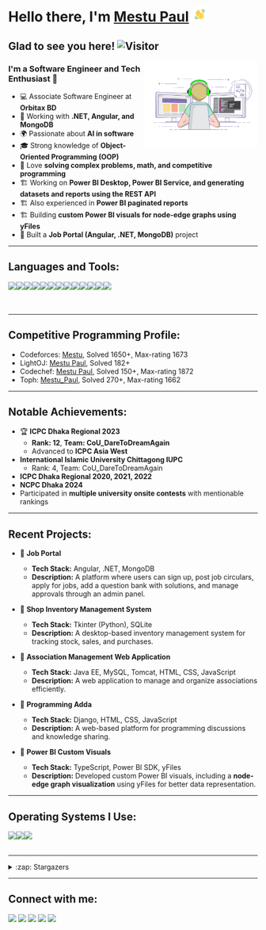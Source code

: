 # Hello there, I'm [Mestu Paul](https://github.com/Mestu-Paul) <img src="assets/wave.gif" width="30px">

## Glad to see you here! ![Visitor](https://estruyf-github.azurewebsites.net/api/VisitorHit?user=Mestu-Paul&repo=Mestu-Paul&countColor=%237B1E7A)

<img align='right' src="assets/coding-freak.gif" width="230">

### I'm a Software Engineer and Tech Enthusiast 🚀
- 💻 Associate Software Engineer at **Orbitax BD**  
- 🚀 Working with **.NET, Angular, and MongoDB**  
- 🌍 Passionate about **AI in software**  
- 🎓 Strong knowledge of **Object-Oriented Programming (OOP)**  
- 🚀 Love **solving complex problems, math, and competitive programming**  
- 🏗️ Working on **Power BI Desktop, Power BI Service, and generating datasets and reports using the REST API**  
- 🏗️ Also experienced in **Power BI paginated reports**  
- 🏗️ Building **custom Power BI visuals for node-edge graphs using yFiles**  
- 📌 Built a **Job Portal (Angular, .NET, MongoDB)** project  


---

## **Languages and Tools:**

<img align="left" src="https://img.shields.io/badge/C-00599C?style=for-the-badge&logo=c&logoColor=white" />
<img align="left" src="https://img.shields.io/badge/C%2B%2B-00599C?style=for-the-badge&logo=c%2B%2B&logoColor=white" />
<img align="left" src="https://img.shields.io/badge/Python-3776AB?style=for-the-badge&logo=python&logoColor=white" />
<img align="left" src="https://img.shields.io/badge/Power%20BI-F2C811?style=for-the-badge&logo=power-bi&logoColor=white" />
<img align="left" src="https://img.shields.io/badge/Azure-0078D4?style=for-the-badge&logo=microsoft-azure&logoColor=white" />
<img align="left" src="https://img.shields.io/badge/DAX-323232?style=for-the-badge&logo=data&logoColor=white" />
<img align="left" src="https://img.shields.io/badge/SQL-4479A1?style=for-the-badge&logo=postgresql&logoColor=white" />
<img align="left" src="https://img.shields.io/badge/C%23-239120?style=for-the-badge&logo=c-sharp&logoColor=white" />
<img align="left" src="https://img.shields.io/badge/.NET-512BD4?style=for-the-badge&logo=.net&logoColor=white" />
<img align="left" src="https://img.shields.io/badge/Angular-DD0031?style=for-the-badge&logo=angular&logoColor=white" />
<img align="left" src="https://img.shields.io/badge/TypeScript-007ACC?style=for-the-badge&logo=typescript&logoColor=white" />
<img align="left" src="https://img.shields.io/badge/MongoDB-4EA94B?style=for-the-badge&logo=mongodb&logoColor=white" />
<img align="left" src="https://img.shields.io/badge/Graph%20Theory-FF4081?style=for-the-badge&logo=data&logoColor=white" />

<br><br><br>

---

## **Competitive Programming Profile:**
- Codeforces: <a href="https://codeforces.com/profile/Mestu">Mestu</a>, Solved 1650+, Max-rating 1673
- LightOJ: <a href="https://lightoj.com/user/paulmestu">Mestu Paul</a>, Solved 182+
- Codechef: <a href="https://www.codechef.com/users/mestu">Mestu Paul</a>, Solved 150+, Max-rating 1872
- Toph: <a href="https://toph.co/u/Mestu_Paul">Mestu_Paul</a>, Solved 270+, Max-rating 1662

---

## **Notable Achievements:**
- 🏆 **ICPC Dhaka Regional 2023**
  - **Rank: 12**, **Team: CoU_DareToDreamAgain**
  - Advanced to **ICPC Asia West**
- **International Islamic University Chittagong IUPC** 
  - Rank: 4, Team: CoU_DareToDreamAgain
- **ICPC Dhaka Regional 2020, 2021, 2022**
- **NCPC Dhaka 2024**
- Participated in **multiple university onsite contests** with mentionable rankings  
---

## **Recent Projects:**

- 📌 **Job Portal**  
  - **Tech Stack:** Angular, .NET, MongoDB  
  - **Description:** A platform where users can sign up, post job circulars, apply for jobs, add a question bank with solutions, and manage approvals through an admin panel.  

- 📌 **Shop Inventory Management System**  
  - **Tech Stack:** Tkinter (Python), SQLite  
  - **Description:** A desktop-based inventory management system for tracking stock, sales, and purchases.  

- 📌 **Association Management Web Application**  
  - **Tech Stack:** Java EE, MySQL, Tomcat, HTML, CSS, JavaScript  
  - **Description:** A web application to manage and organize associations efficiently.  

- 📌 **Programming Adda**  
  - **Tech Stack:** Django, HTML, CSS, JavaScript  
  - **Description:** A web-based platform for programming discussions and knowledge sharing.  

- 📌 **Power BI Custom Visuals**  
  - **Tech Stack:** TypeScript, Power BI SDK, yFiles  
  - **Description:** Developed custom Power BI visuals, including a **node-edge graph visualization** using yFiles for better data representation.  



---

## **Operating Systems I Use:**
<img align="left" src="https://img.shields.io/badge/Windows-0078D6?style=for-the-badge&logo=windows&logoColor=white" />
<img align="left" src="https://img.shields.io/badge/Ubuntu-E95420?style=for-the-badge&logo=ubuntu&logoColor=white" />
<img align="left" src="https://img.shields.io/badge/Kali_Linux-557C94?style=for-the-badge&logo=kali-linux&logoColor=white" />

<br><br>

---

<details>
 <summary> :zap: Stargazers </summary>
 
  [![Stargazers repo roster for @Mestu-Paul/Mestu-Paul](https://reporoster.com/stars/Mestu-Paul/Mestu-Paul)](https://github.com/Mestu-Paul/Mestu-Paul/stargazers)

</details>

---

## **Connect with me:**

[<img src="https://img.icons8.com/color/48/000000/linkedin-circled--v3.png"/>](https://www.linkedin.com/in/mestu-paul-17076a195/)
[<img src="https://img.icons8.com/color/48/000000/github--v1.png"/>](https://github.com/Mestu-Paul)
[<img src="https://img.icons8.com/color/48/000000/facebook-circled--v3.png"/>](https://www.facebook.com/mestu.paul.812/)
[<img src="https://img.icons8.com/doodle/48/000000/quora--v1.png"/>](https://www.quora.com/profile/Mestu-Paul)
[<img src="https://img.icons8.com/fluent/48/000000/gmail--v2.png"/>](mailto:paulmestu@gmail.com)